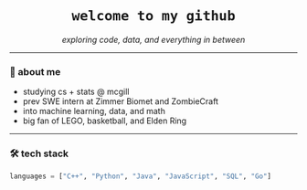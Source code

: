 <h1 align="center">
  <code>welcome to my github</code>
</h1>

<p align="center">
  <i>exploring code, data, and everything in between</i>
</p>

---

### 🧠 about me
- studying cs + stats @ mcgill  
- prev SWE intern at Zimmer Biomet and ZombieCraft  
- into machine learning, data, and math  
- big fan of LEGO, basketball, and Elden Ring

---

### 🛠️ tech stack
```python
languages = ["C++", "Python", "Java", "JavaScript", "SQL", "Go"]

